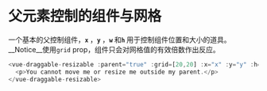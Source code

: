 # 父元素控制的组件与网格

一个基本的父控制组件，<b>`x` </b>，<b>`y` </b>，<b>`w` </b>和<b>`h` </b> 用于控制组件位置和大小的道具。 __Notice__使用`grid` prop，组件只会对网格值的有效倍数作出反应。

~~~js
<vue-draggable-resizable :parent="true" :grid=[20,20] :x="x" :y="y" :h="h" :w="w" @dragging="onDrag" @resizing="onResize">
  <p>You cannot move me or resize me outside my parent.</p>
</vue-draggable-resizable>
~~~